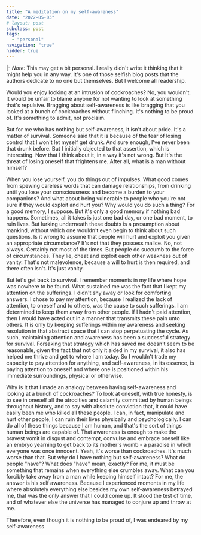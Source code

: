```yaml
---
title: "A meditation on my self-awareness"
date: "2022-05-03"
# layout: post
subclass: post
tags:
  - "personal"
navigation: "true"
hidden: true
---
```

|-
  _Note:_ This may get a bit personal. I really didn't write it thinking that it might help you in any way. It's one of those selfish blog posts that the authors dedicate to no one but themselves. But I welcome all readership.

  Would you enjoy looking at an intrusion of cockroaches? No, you wouldn't. It would be unfair to blame anyone for not wanting to look at something that's repulsive. Bragging about self-awareness is like bragging that you looked at a bunch of cockroaches without flinching. It's nothing to be proud of. It's something to admit, not proclaim.

  But for me who has nothing but self-awareness, it isn't about pride. It's a matter of survival. Someone said that it is because of the fear of losing control that I won't let myself get drunk. And sure enough, I've never been that drunk before. But I initially objected to that assertion, which is interesting. Now that I think about it, in a way it's not wrong. But It's the threat of losing oneself that frightens me. After all, what is a man without himself?

  When you lose yourself, you do things out of impulses. What good comes from spewing careless words that can damage relationships, from drinking until you lose your consciousness and become a burden to your companions? And what about being vulnerable to people who you're not sure if they would exploit and hurt you? Why would you do such a thing? For a good memory, I suppose. But it's only a good memory if nothing bad happens. Sometimes, all it takes is just one bad day, or one bad moment, to ruin lives.
  But lurking underneath these doubts is a presumption about mankind, without which one wouldn't even begin to think about such questions. Is it wrong to assume that people will hurt and exploit you given an appropriate circumstance? It's not that they possess malice. No, not always. Certainly not most of the times. But people do succumb to the force of circumstances. They lie, cheat and exploit each other weakness out of vanity. That's not malevolence, because a will to hurt is then required, and there often isn't. It's just vanity.

  But let's get back to survival. I remember moments in my life where hope was nowhere to be found. What sustained me was the fact that I kept my attention on the sufferings. I didn't shy away or look for comforting answers. I chose to pay my attention, because I realized the lack of attention, to oneself and to others, was the cause to such sufferings. I am determined to keep them away from other people. If I hadn't paid attention, then I would have acted out in a manner that transmits these pain unto others. It is only by keeping sufferings within my awareness and seeking resolution in that abstract space that I can stop perpetuating the cycle. As such, maintaining attention and awareness has been a successful strategy for survival. Forsaking that strategy which has saved me doesn't seem to be reasonable, given the fact that not only it aided in my survival, it also has helped me thrive and get to where I am today.
  So I wouldn't trade my capacity to pay attention for anything, and self-awareness, in its essence, is paying attention to oneself and where one is positioned within his immediate surroundings, physical or otherwise.

  Why is it that I made an analogy between having self-awareness and looking at a bunch of cockroaches? To look at oneself, with true honesty, is to see in oneself all the atrocities and calamity committed by human beings throughout history, and to say with absolute conviction that, it could have easily been me who killed all these people. I can, in fact, manipulate and hurt other people, I can ruin their lives physically and psychologically. I can do all of these things because I am human, and that's the sort of things human beings are capable of. That awareness is enough to make the bravest vomit in disgust and contempt, convulse and embrace oneself like an embryo yearning to get back to its mother's womb - a paradise in which everyone was once innocent. Yeah, it's worse than cockroaches. It's much worse than that.
  But why do I have nothing but self-awareness? What do people "have"? What does "have" mean, exactly? For me, it must be something that remains when everything else crumbles away. What can you forcibly take away from a man while keeping himself intact? For me, the answer is his self awareness. Because I experienced moments in my life where absolutely everything else besides my own self-awareness betrayed me, that was the only answer that I could come up. It stood the test of time, and of whatever else the universe has managed to conjure up and throw at me.

  Therefore, even though it is nothing to be proud of, I was endeared by my self-awareness.

